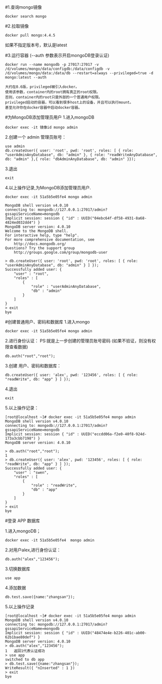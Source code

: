 #1.查询mongo镜像
```shell
docker search mongo
```


#2.拉取镜像
```shell
docker pull mongo:4.4.5
```
如果不指定版本号，默认是latest


#3.运行容器 (--auth 参数表示开启mongoDB登录认证)
```shell
docker run --name mongodb -p 27017:27017 -v /d/volumes/mongo/data/configdb:/data/configdb -v /d/volumes/mongo/data:/data/db --restart=always --privileged=true -d mongo:latest --auth 
```
```text
大约在0.6版，privileged被引入docker。
使用该参数，container内的root拥有真正的root权限。
否则，container内的root只是外部的一个普通用户权限。
privileged启动的容器，可以看到很多host上的设备，并且可以执行mount。
甚至允许你在docker容器中启动docker容器。
```


#为MongoDB添加管理员用户
1.进入mongoDB
```shell
docker exec -it 镜像id mongo admin
```
2.创建一个 admin 管理员账号：
```shell
use admin
db.createUser({ user: 'root', pwd: 'root', roles: [ { role: "userAdminAnyDatabase", db: "admin" }, { role: "readWriteAnyDatabase", db: "admin" },{ role: "dbAdminAnyDatabase", db: "admin" }});
```
3.退出
```shell
exit
```

4.以上操作记录,为MongoDB添加管理员用户.
```text
docker exec -it 51a5b5e05fe4 mongo admin

MongoDB shell version v4.0.10
connecting to: mongodb://127.0.0.1:27017/admin?gssapiServiceName=mongodb
Implicit session: session { "id" : UUID("04ebc64f-df58-4931-8a68-4824ed032dd4") }
MongoDB server version: 4.0.10
Welcome to the MongoDB shell.
For interactive help, type "help".
For more comprehensive documentation, see
	http://docs.mongodb.org/
Questions? Try the support group
	http://groups.google.com/group/mongodb-user

> db.createUser({ user: 'root', pwd: 'root', roles: [ { role: "userAdminAnyDatabase", db: "admin" } ] });
Successfully added user: {
	"user" : "root",
	"roles" : [
		{
			"role" : "userAdminAnyDatabase",
			"db" : "admin"
		}
	]
}
> exit
bye
```


#创建普通用户、密码和数据库
1.进入mongo
```shell
docker exec -it 51a5b5e05fe4 mongo admin
```

2.进行身份认证： PS:就是上一步创建的管理员账号密码 (如果不验证，则没有权限查看数据)
```shell
db.auth("root","root");
```

3.创建 用户、密码和数据库：
```shell
db.createUser({ user: 'alex', pwd: '123456', roles: [ { role: "readWrite", db: "app" } ] });
```

4.退出
```shell
exit
```

5.以上操作记录：
```text
[root@localhost ~]# docker exec -it 51a5b5e05fe4 mongo admin
MongoDB shell version v4.0.10
connecting to: mongodb://127.0.0.1:27017/admin?gssapiServiceName=mongodb
Implicit session: session { "id" : UUID("eccdd06a-f2e0-40f8-924d-173a3cbb7198") }
MongoDB server version: 4.0.10

> db.auth("root","root");
1
> db.createUser({ user: 'alex', pwd: '123456', roles: [ { role: "readWrite", db: "app" } ] });
Successfully added user: {
	"user" : "swen",
	"roles" : [
		{
			"role" : "readWrite",
			"db" : "app"
		}
	]
}
> exit
bye
```

#登录 APP 数据库

1.进入mongoDB；
```shell
docker exec -it 51a5b5e05fe4  mongo admin
```

2.对用户alex,进行身份认证：
```shell
db.auth("alex","123456");
```

3.切换数据库
```shell
use app
```

4.添加数据
```shell
db.test.save({name:"zhangsan"});
```

5.以上操作记录
```text
[root@localhost ~]# docker exec -it 51a5b5e05fe4 mongo admin
MongoDB shell version v4.0.10
connecting to: mongodb://127.0.0.1:27017/admin?gssapiServiceName=mongodb
Implicit session: session { "id" : UUID("48474e4e-b226-401c-ab00-62b1bae80def") }
MongoDB server version: 4.0.10
> db.auth("alex","123456");
1   返回1代表认证成功
> use app
switched to db app
> db.test.save({name:"zhangsan"});
WriteResult({ "nInserted" : 1 })
> exit
bye
```



